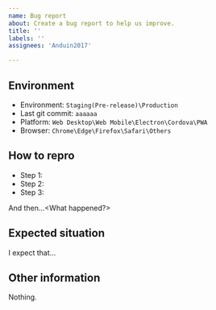 ```yaml
---
name: Bug report
about: Create a bug report to help us improve.
title: ''
labels: ''
assignees: 'Anduin2017'

---
```


[//]: <Don't delete any header! Please fill out the form or your bug report will not be considered!> 

## Environment

- Environment: `Staging(Pre-release)\Production`
- Last git commit: `aaaaaa`
- Platform: `Web Desktop\Web Mobile\Electron\Cordova\PWA`
- Browser: `Chrome\Edge\Firefox\Safari\Others`

## How to repro

- Step 1: 
- Step 2: 
- Step 3: 

And then...<What happened?>

## Expected situation

I expect that...

## Other information

Nothing.
